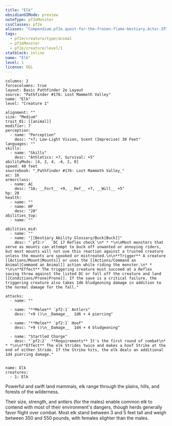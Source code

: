 ```yaml
---
title: "Elk"
obsidianUIMode: preview
noteType: pf2eMonster
cssClasses: pf2e
aliases: "Compendium.pf2e.quest-for-the-frozen-flame-bestiary.Actor.IP3fGAEz3Nw1TzDD" 
tags:
  - pf2e/creature/type/animal
  - pf2eMonster
  - pf2e/creature/level/1
statblock: inline
name: "Elk"
level: 1
license: OGL
---
```


```statblock
columns: 2
forcecolumns: true
layout: Basic Pathfinder 2e Layout
source: "Pathfinder #176: Lost Mammoth Valley"
name: "Elk"
level: "Creature 1"

alignment: ""
size: "Medium"
trait_01: [[animal]]
modifier: 7
perception:
  - name: "Perception"
    desc: "+7; Low-Light Vision, Scent (Imprecise) 30 Feet"
languages: ""
skills:
  - name: "Skills"
    desc: "Athletics: +7, Survival: +5"
abilityMods: [4, 2, 4, -4, 2, 0]
speed: 40 feet
sourcebook: "_Pathfinder #176: Lost Mammoth Valley_"
ac: 16
armorclass:
  - name: AC
    desc: "16; __Fort__ +9, __Ref__ +7, __Will__ +5"
hp: 20
health:
  - name: ""
  - name: HP
    desc: "20"
abilities_top:
  - name: ""

abilities_mid:
  - name: ""
  - name: "[[Bestiary Ability Glossary/Buck|Buck]]"
    desc: "`pf2:r`  `DC 17 Reflex check`\n* * *\n\nMost monsters that serve as mounts can attempt to buck off unwanted or annoying riders, but most mounts will not use this reaction against a trusted creature unless the mounts are spooked or mistreated.\n\n**Trigger** A creature [[Actions/Mount|Mounts]] or uses the [[Actions/Command an Animal|Command an Animal]] action while riding the monster.\n* * *\n\n**Effect** The triggering creature must succeed at a Reflex saving throw against the listed DC or fall off the creature and land [[Conditions/Prone|Prone]]. If the save is a critical failure, the triggering creature also takes 1d6 bludgeoning damage in addition to the normal damage for the fall."

attacks:
  - name: ""

  - name: "**Melee** `pf2:1` Antlers"
    desc: "+9 ()\n__Damage__  1d6 + 4 piercing"

  - name: "**Melee** `pf2:1` Hoof"
    desc: "+9 ()\n__Damage__  1d4 + 4 bludgeoning"

  - name: "Startled Charge"
    desc: "`pf2:2`  **Requirements** It's the first round of combat\n* * *\n\n**Effect** The elk Strides twice and makes a hoof Strike at the end of either Stride. If the Strike hits, the elk deals an additional 1d4 piercing damage."
 
```

```encounter-table
name: Elk
creatures:
  - 1: Elk
```



Powerful and swift land mammals, elk range through the plains, hills, and forests of the wilderness.

Their size, strength, and antlers (for the males) enable common elk to contend with most of their environment's dangers, though herds generally favor flight over combat. Most elk stand between 3 and 5 feet tall and weigh between 350 and 550 pounds, with females slighter than the males.
